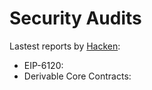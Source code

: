 # Security Audits

Lastest reports by [Hacken](https://hacken.io):

* EIP-6120:&#x20;
* Derivable Core Contracts:
